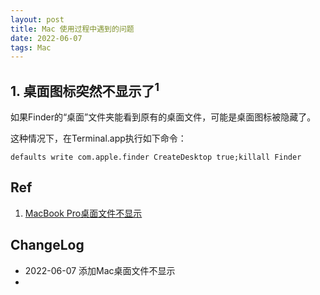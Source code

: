 ```yaml
---
layout: post
title: Mac 使用过程中遇到的问题  
date: 2022-06-07 
tags: Mac
---
```

    

##  1. 桌面图标突然不显示了<sup>1</sup>  

如果Finder的“桌面”文件夹能看到原有的桌面文件，可能是桌面图标被隐藏了。

这种情况下，在Terminal.app执行如下命令：

```
defaults write com.apple.finder CreateDesktop true;killall Finder
```  









##  Ref  

1. [MacBook Pro桌面文件不显示
](https://discussionschinese.apple.com/thread/251144644?answerId=252257906322#252257906322)  


##  ChangeLog 

- 2022-06-07 添加Mac桌面文件不显示  
- 